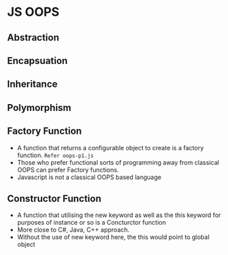 # JS OOPS

## Abstraction

## Encapsuation

## Inheritance

## Polymorphism


## Factory Function
- A function that returns a configurable object to create is a factory function. `Refer oops-p1.js`
- Those who prefer functional sorts of programming away from classical OOPS can prefer Factory functions.
- Javascript is not a classical OOPS based language

## Constructor Function
- A function that  utilising the new keyword  as well as the this keyword for purposes of instance or so is a Concturctor function
- More close to C#, Java, C++ approach.
- Without the use of new keyword here, the this would point to global object

